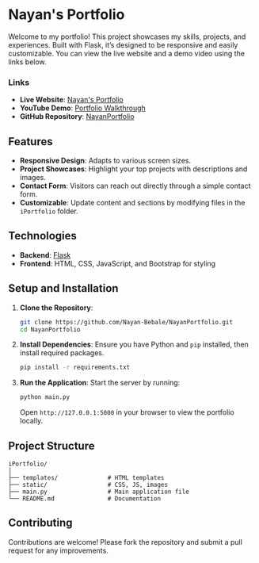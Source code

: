 # Nayan's Portfolio

Welcome to my portfolio! This project showcases my skills, projects, and experiences. Built with Flask, it’s designed to be responsive and easily customizable. You can view the live website and a demo video using the links below.

### Links
- **Live Website**: [Nayan's Portfolio](https://nayanportfolio-0b45.onrender.com/)
- **YouTube Demo**: [Portfolio Walkthrough](https://www.youtube.com/watch?v=2_LdqRViJck&t=1s)
- **GitHub Repository**: [NayanPortfolio](https://github.com/Nayan-Bebale/NayanPortfolio/)

## Features
- **Responsive Design**: Adapts to various screen sizes.
- **Project Showcases**: Highlight your top projects with descriptions and images.
- **Contact Form**: Visitors can reach out directly through a simple contact form.
- **Customizable**: Update content and sections by modifying files in the `iPortfolio` folder.

## Technologies
- **Backend**: [Flask](https://flask.palletsprojects.com/)
- **Frontend**: HTML, CSS, JavaScript, and Bootstrap for styling

## Setup and Installation

1. **Clone the Repository**:
   ```bash
   git clone https://github.com/Nayan-Bebale/NayanPortfolio.git
   cd NayanPortfolio
   ```

2. **Install Dependencies**:
   Ensure you have Python and `pip` installed, then install required packages.
   ```bash
   pip install -r requirements.txt
   ```

3. **Run the Application**:
   Start the server by running:
   ```bash
   python main.py
   ```
   Open `http://127.0.0.1:5000` in your browser to view the portfolio locally.

## Project Structure
```
iPortfolio/
│
├── templates/              # HTML templates
├── static/                 # CSS, JS, images
├── main.py                 # Main application file
└── README.md               # Documentation
```

## Contributing
Contributions are welcome! Please fork the repository and submit a pull request for any improvements.
